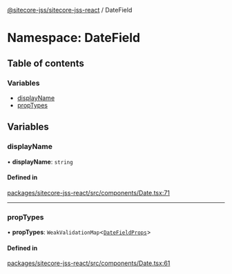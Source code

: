 [@sitecore-jss/sitecore-jss-react](../README.md) / DateField

# Namespace: DateField

## Table of contents

### Variables

- [displayName](DateField.md#displayname)
- [propTypes](DateField.md#proptypes)

## Variables

### displayName

• **displayName**: `string`

#### Defined in

[packages/sitecore-jss-react/src/components/Date.tsx:71](https://github.com/Sitecore/jss/blob/0165bb10d/packages/sitecore-jss-react/src/components/Date.tsx#L71)

___

### propTypes

• **propTypes**: `WeakValidationMap`\<[`DateFieldProps`](../interfaces/DateFieldProps.md)\>

#### Defined in

[packages/sitecore-jss-react/src/components/Date.tsx:61](https://github.com/Sitecore/jss/blob/0165bb10d/packages/sitecore-jss-react/src/components/Date.tsx#L61)
